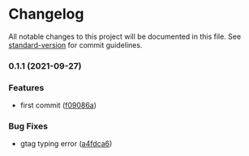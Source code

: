 # Changelog

All notable changes to this project will be documented in this file. See [standard-version](https://github.com/conventional-changelog/standard-version) for commit guidelines.

### 0.1.1 (2021-09-27)


### Features

* first commit ([f09086a](https://github.com/leguass7/tatoatelie-frontend/commit/f09086ae88a6b82324732bcc18da0ed55e5addc1))


### Bug Fixes

* gtag typing error ([a4fdca6](https://github.com/leguass7/tatoatelie-frontend/commit/a4fdca64b3333f7e9754c86cc7afc7cad42e2b5d))
